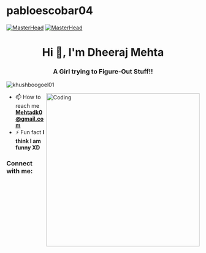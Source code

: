 # pabloescobar04
[![MasterHead](https://wallpapercave.com/wp/wp2757844.gif)](https://khushboogoel01.github.io)
[![MasterHead](wp2856290-hd-gif-wallpapers.gif)](https://github.com/pabloescobar4/pabloescobar04/blob/main/wp2856290-hd-gif-wallpapers.gif)
<h1 align="center">Hi 👋, I'm Dheeraj Mehta</h1>
<h3 align="center">A Girl trying to Figure-Out Stuff!!</h3>

<p align="left"> <img src="https://komarev.com/ghpvc/?username=khushboogoel01&label=Profile%20views&color=129e00&style=plastic" alt="khushboogoel01" /> </p>
<img align="right" alt="Coding" width="400" src="https://cdn.dribbble.com/users/2646423/screenshots/5507196/computer.gif">

- 📫 How to reach me **Mehtadk0@gmail.com**
- ⚡ Fun fact **I think I am funny XD**
<h3 >Connect with me:</h3>

